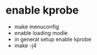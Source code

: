 # enable kprobe
- make menuconfig
- enable loading modle 
- in general  setup enable kprobe
- make -j4
